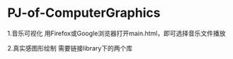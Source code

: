 # PJ-of-ComputerGraphics
1.音乐可视化
  用Firefox或Google浏览器打开main.html，即可选择音乐文件播放
 
2.真实感图形绘制
  需要链接library下的两个库
